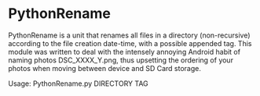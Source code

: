 # PythonRename
PythonRename is a unit that renames all files in a directory (non-recursive) 
according to the file creation date-time, with a possible appended tag. 
This module was written to deal with the intensely annoying Android habit of 
naming photos DSC_XXXX_Y.png, thus upsetting the ordering of your photos when 
moving between device and SD Card storage.    

Usage:  PythonRename.py  DIRECTORY  TAG
